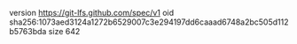 version https://git-lfs.github.com/spec/v1
oid sha256:1073aed3124a1272b6529007c3e294197dd6caaad6748a2bc505d112b5763bda
size 642
